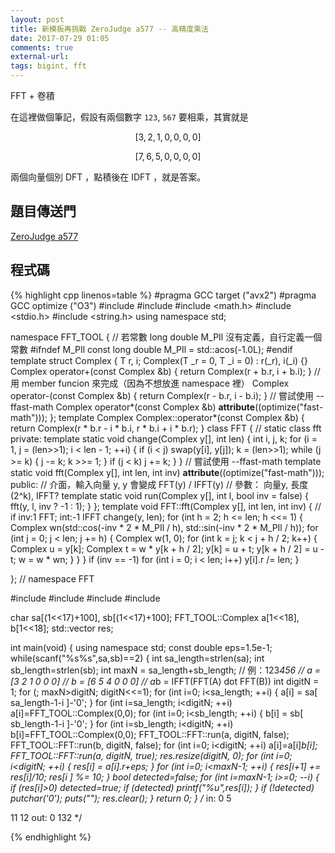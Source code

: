 ```yaml
---
layout: post
title: 新模板再挑戰 ZeroJudge a577 -- 高精度乘法
date: 2017-07-29 01:05
comments: true
external-url:
tags: bigint, fft
---
```


FFT + 卷積

在這裡做個筆記，假設有兩個數字 `123`, `567` 要相乘，其實就是

$$
\left[ 3, 2, 1, 0, 0, 0, 0 \right]
$$

$$
\left[ 7, 6, 5, 0, 0, 0, 0 \right]
$$

兩個向量個別 DFT ，點積後在 IDFT ，就是答案。

## 題目傳送門

[ZeroJudge a577](https://zerojudge.tw/ShowProblem?problemid=a577)

## 程式碼

{% highlight cpp linenos=table %}
#pragma GCC target ("avx2")
#pragma GCC optimize ("O3")
#include <algorithm>
#include <iostream>
#include <math.h>
#include <stdio.h>
#include <string.h>
using namespace std;

namespace FFT_TOOL {
    // 若常數 long double M_PIl 沒有定義，自行定義一個常數
#ifndef M_PIl
    const long double M_PIl = std::acos(-1.0L);
#endif
    template <class T> struct Complex {
        T r, i;
        Complex(T _r = 0, T _i = 0) : r(_r), i(_i) {}
        Complex<T> operator+(const Complex<T> &b) { return Complex(r + b.r, i + b.i); } // 用 member funcion 來完成（因為不想放進 namespace 裡）
        Complex<T> operator-(const Complex<T> &b) { return Complex(r - b.r, i - b.i); }
        // 嘗試使用 --ffast-math
        Complex<T> operator*(const Complex<T> &b) __attribute__((optimize("fast-math")));
    };
    template <class T>
        Complex<T> Complex<T>::operator*(const Complex<T> &b) {
            return Complex<T>(r * b.r - i * b.i, r * b.i + i * b.r);
        }
    class FFT { // static class fft
        private:
            template <class T>
                static void change(Complex<T> y[], int len) {
                    int i, j, k;
                    for (i = 1, j = (len>>1); i < len - 1; ++i) {
                        if (i < j) swap(y[i], y[j]);
                        k = (len>>1);
                        while (j >= k) {
                            j -= k;
                            k >>= 1;
                        }
                        if (j < k) j += k;
                    }
                }
            // 嘗試使用 --ffast-math
            template <class T> static void fft(Complex<T> y[], int len, int inv) __attribute__((optimize("fast-math")));
        public:
            // 介面，輸入向量 y, y 會變成 FFT(y) / IFFT(y)
            // 參數： 向量y, 長度(2^k), IFFT?
            template <class T> static void run(Complex<T> y[], int l, bool inv = false) {
                fft(y, l, inv ? -1 : 1);
            }
    };
    template <class T>
        void FFT::fft(Complex<T> y[], int len, int inv) { // if inv:1 FFT; int:-1 IFFT
            change(y, len);
            for (int h = 2; h <= len; h <<= 1) {
                Complex<T> wn(std::cos(-inv * 2 * M_PIl / h), std::sin(-inv * 2 * M_PIl / h));
                for (int j = 0; j < len; j += h) {
                    Complex<T> w(1, 0);
                    for (int k = j; k < j + h / 2; k++) {
                        Complex<T> u = y[k];
                        Complex<T> t = w * y[k + h / 2];
                        y[k] = u + t;
                        y[k + h / 2] = u - t;
                        w = w * wn;
                    }
                }
            }
            if (inv == -1)
                for (int i = 0; i < len; i++)
                    y[i].r /= len;
        }

}; // namespace FFT

#include <cstdio>
#include <cstdlib>
#include <cstring>
#include <vector>

char sa[(1<<17)+100], sb[(1<<17)+100];
FFT_TOOL::Complex<double> a[1<<18], b[1<<18];
std::vector<int> res;

int main(void) {
    using namespace std;
    const double eps=1.5e-1;
    while(scanf("%s%s",sa,sb)==2) {
        int sa_length=strlen(sa);
        int sb_length=strlen(sb);
        int maxN = sa_length+sb_length;
        // 例：123*456
        // a = [3 2 1 0 0 0]
        // b = [6 5 4 0 0 0]
        // a*b = IFFT(FFT(A) dot FFT(B))
        int digitN = 1;
        for (; maxN>digitN; digitN<<=1);
        for (int i=0; i<sa_length; ++i) {
            a[i] = sa[ sa_length-1-i ]-'0';
        }
        for (int i=sa_length; i<digitN; ++i) a[i]=FFT_TOOL::Complex<double>(0,0);
        for (int i=0; i<sb_length; ++i) {
            b[i] = sb[ sb_length-1-i ]-'0';
        }
        for (int i=sb_length; i<digitN; ++i) b[i]=FFT_TOOL::Complex<double>(0,0);
        FFT_TOOL::FFT::run(a, digitN, false);
        FFT_TOOL::FFT::run(b, digitN, false);
        for (int i=0; i<digitN; ++i) a[i]=a[i]*b[i];
        FFT_TOOL::FFT::run(a, digitN, true);
        res.resize(digitN, 0);
        for (int i=0; i<digitN; ++i) {
            res[i] = a[i].r+eps;
        }
        for (int i=0; i<maxN-1; ++i) {
            res[i+1] += res[i]/10;
            res[i  ] %= 10;
        }
        bool detected=false;
        for (int i=maxN-1; i>=0; --i) {
            if (res[i]>0) detected=true;
            if (detected) printf("%u",res[i]);
        }
        if (!detected) putchar('0');
        puts("");
        res.clear();
    }
    return 0;
}
/*
in:
0
5

11
12
out:
0
132
*/

{% endhighlight %}
